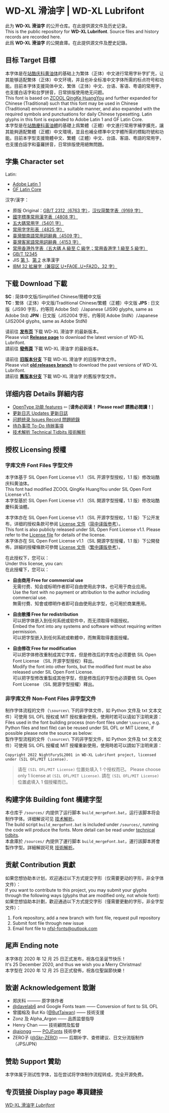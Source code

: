 # WD-XL 滑油字 | WD-XL Lubrifont

此为 **WD-XL 滑油字** 的公开仓库。在此提供源文件及历史记录。  
This is the public repository for **WD-XL Lubrifont**. Source files and history records are recorded here.  
此爲 **WD-XL 滑油字** 的公開倉庫。在此提供源文件及歷史記錄。


## 目标 Target 目標

本字体是在[站酷庆科黄油体](https://www.github.com/googlefonts/zcool-qingke-huangyou)的基础上为繁体（正体）中文进行常用字补字扩充，让其能够适配繁体（正体）中文环境，并且也补全标准中文字体所需的标点符号和功能。目前本字体支援简体中文、繁体（正体）中文、台语、客语、粤语的常用字，也支援白话字和台罗拼音，日常排版使用绝无问题。  
This font is based on [ZCOOL QingKe HuangYou](https://www.github.com/googlefonts/zcool-qingke-huangyou) and further expanded for Chinese (Traditional) such that this font may be used in Chinese (Traditional) environment in a suitable manner, and also expanded with the required symbols and punctuations for daily Chinese typesetting. Latin glyphs in this font is expanded to Adobe Latin 1 and GF Latin Core.  
本字型是在[站酷慶科黃油體](https://www.github.com/googlefonts/zcool-qingke-huangyou)的基礎上爲繁體（正體）中文進行常用字補字擴充，讓其能夠適配繁體（正體）中文環境，並且也補全標準中文字體所需的標點符號和功能。目前本字型支援簡體中文、繁體（正體）中文、台語、客語、粤語的常用字，也支援白話字和臺羅拼音，日常排版使用絕無問題。

## 字集 Character set

Latin:
- [Adobe Latin 1](http://adobe-type-tools.github.io/adobe-latin-charsets/adobe-latin-1.html)
- [GF Latin Core](https://github.com/googlefonts/gftools/blob/main/Lib/gftools/encodings/GF%20Glyph%20Sets/GF-latin-core_unique-glyphs.nam)

汉字/漢字：
- 原版 Original：[GB/T 2312（6763 字）](https://github.com/NightFurySL2001/cjktables/blob/master/china/encoding/gb_t_2312.txt)，[汉仪简繁字表（9169 字）](https://github.com/NightFurySL2001/cjktables/blob/master/china/foundry/hanyi_jianfan.txt)
- [國字標準常用漢字表（4808 字）](https://github.com/NightFurySL2001/cjktables/blob/master/taiwan/standard/edu_standard_1.txt)
- [五大碼常用字（5401 字）](https://github.com/NightFurySL2001/cjktables/blob/master/taiwan/encoding/big5_changyong.txt)
- [常用字字形表（4825 字）](https://github.com/NightFurySL2001/cjktables/blob/master/hong_kong/hk-changyong.txt)
- [臺灣閩南語常用詞辭典（4509 字）](https://github.com/NightFurySL2001/cjktables/blob/master/taiwan/standard/han_taiyu.txt)
- [臺灣客家語常用詞辭典（4153 字）](https://github.com/NightFurySL2001/cjktables/blob/master/taiwan/standard/han_keyu.txt)
- [常用香港外字表（五大碼 A 級至 C 級字；常用香港字 1 級至 5 級字）](https://github.com/ichitenfont/suppchara)
- [GB/T 12345](https://github.com/NightFurySL2001/cjktables/blob/master/china/encoding/gb_t_12345.txt)
- JIS [第 1](https://kanji.jitenon.jp/cat/jisdai1.html)、[第 2](https://kanji.jitenon.jp/cat/jisdai2.html) 水準漢字
- [IBM 32 拡展字（兼容区 U+FA0E..U+FA2D，32 字）](https://zh.wikipedia.org/wiki/%E4%B8%AD%E6%97%A5%E9%9F%93%E7%9B%B8%E5%AE%B9%E8%A1%A8%E6%84%8F%E6%96%87%E5%AD%97)

## 下载 Download 下載

**SC** : 简体中文版/Simplified Chinese/簡體中文版  
**TC** : 繁体（正体）中文版/Traditional Chinese/繁體（正體）中文版
**JPS** : 日文版（JIS90 字形，约等同 Adobe Std）/Japanese (JIS90 glyphs, same as Adobe Std)
**JPN** : 日文版（JIS2004 字形，约等同 Adobe StdN）/Japanese (JIS2004 glyphs, same as Adobe StdN)

请前往 **[发布页](https://github.com/NightFurySL2001/WD-XL-font/releases)** 下载 WD-XL 滑油字 的最新版本。  
Please visit **[Release page](https://github.com/NightFurySL2001/WD-XL-font/releases)** to download the latest version of WD-XL Lubrifont.  
請前往 **[發佈頁](https://github.com/NightFurySL2001/WD-XL-font/releases)** 下載 WD-XL 滑油字 的最新版本。

请前往 **[旧版本分支](https://github.com/NightFurySL2001/WD-XL-font/tree/old-releases)** 下载 WD-XL 滑油字 的旧版字体文件。  
Please visit **[old releases branch](https://github.com/NightFurySL2001/WD-XL-font/tree/old-releases)** to download the past versions of WD-XL Lubrifont.  
請前往 **[舊版本分支](https://github.com/NightFurySL2001/WD-XL-font/tree/old-releases)** 下載 WD-XL 滑油字 的舊版字型文件。

## 详细内容 Details 詳細内容

- [OpenType 功能 features](./FEATURES.md) ⇦ [**请务必阅读！ Please read! 請務必閲讀！**]
- [更新日志 Updates 更新日誌](./UPDATES.md)
- [问题统录 Issues Record 問題統錄](./ISSUE_RECORD.md)
- [待办事项 To-Do 待辦事項](./TO_DO.md)
- [技术解析 Technical Tidbits 技術解析](./documentation/TECHNICAL.md)

## 授权 Licensing 授權

### 字库文件 Font Files 字型文件

本字体基于 SIL Open Font License v1.1 （SIL 开源字型授权，1.1 版）修改站酷庆科黄油体。  
This font had modified ZCOOL QingKe HuangYou under SIL Open Font License v1.1.  
本字型基於 SIL Open Font License v1.1 （SIL 開源字型授權，1.1 版）修改站酷慶科黃油體。

本字体亦在 SIL Open Font License v1.1 （SIL 开源字型授权，1.1 版）下公开发布，详细的授权条款可参阅 [License 文件](./LICENSE.txt)（[简中译版参考](./LICENSE_ZHS.txt)）。  
This font is also publicly released under SIL Open Font License v1.1. Please refer to the [License file](./LICENSE.txt) for details of the license.  
本字体亦在 SIL Open Font License v1.1 （SIL 開源字型授權，1.1 版）下公開發佈，詳細的授權條款可參閲 [License 文件](./LICENSE.txt)（[繁中譯版參考](./LICENSE_ZHT.txt)）。 

在此授权下，您可以：  
Under this license, you can:  
在此授權下，您可以：  
- **自由商用 Free for commercial use**  
无需付费、知会或标明作者即可自由使用此字体，也可用于商业应用。  
Use the font with no payment or attribution to the author including commercial use.  
無需付費、知會或標明作者即可自由使用此字型，也可用於商業應用。
  
- **自由散播 Free for redistribution**  
可以把字体嵌入到任何系统或软件中，而无须取得书面授权。  
Embed the font into any systems and software without requiring written permission.  
可以把字型嵌入到任何系統或軟體中，而無需取得書面授權。
  
- **自由修改 Free for modification**  
可以把字体修改重制成其它字库，但是修改后的字库也必须要依 SIL Open Font License （SIL 开源字型授权）释出。  
Modify the font into other fonts, but the modified font must be also released under SIL Open Font License.  
可以把字型修改重製成其他字型，但是修改后的字型也必須要依 SIL Open Font License （SIL 開源字型授權）釋出。

### 非字库文件 Non-Font Files 非字型文件

制作字体流程的文件（`\sources\` 下的非字体文件，如 Python 文件及 txt 文本文件）可使用 SIL OFL 授权或 MIT 授权重新使用，使用时若可以请如下注明来源：  
Files used in the font building process (non-font files under `\sources\`, e.g. Python files and text file) can be reused under SIL OFL or MIT Licene, if possible please note the source as below:  
製作字型流程的文件（`\sources\` 下的非字型文件，如 Python 文件及 txt 文本文件）可使用 SIL OFL 授權或 MIT 授權重新使用，使用時若可以請如下注明來源：

```
Copyright 2022 NightFurySL2001 in WD-XL Lubrifont project, licensed under (SIL OFL/MIT License).
```

> 请在 `(SIL OFL/MIT License)` 位置处填入 1 个授权而已。
> Please choose only 1 license at `(SIL OFL/MIT License)`.
> 請在 `(SIL OFL/MIT License)` 位置處填入 1 個授權而已。

## 构建字体 Building font 構建字型

本仓库于 `/sources/` 内提供了运行脚本 `build_mergeFont.bat`，运行该脚本将会制作字体。详细解说可见 [技术解析](./documentation/TECHNICAL.md)。  
The build script `build_mergeFont.bat` is included under `/sources/`, running the code will produce the fonts. More detail can be read under [technical tidbits](./documentation/TECHNICAL.md).  
本倉庫於 `/sources/` 內提供了運行脚本 `build_mergeFont.bat`，運行該脚本將會製作字型。詳細解説可見 [技術解析](./documentation/TECHNICAL.md)。

## 贡献 Contribution 貢獻

如果您想协助本计划，欢迎通过以下方式提交字形（仅需要更动的字形，非全字体文件）：  
If you want to contribute to this project, you may submit your glyphs through the following ways (glyphs that are modified only, not whole font):
如果您想協助本計劃，歡迎通過以下方式提交字形（僅需要更動的字形，非全字型文件）：

1. Fork repository, add a new branch with font file, request pull repository
2. Submit font file through new issue
3. Email font file to nfsl-fonts@outlook.com

## 尾声 Ending note

本字体在 2020 年 12 月 25 日正式发布，祝各位圣诞节快乐！  
It's 25 December 2020, and thus we wish you a Merry Christmas!  
本字型在 2020 年 12 月 25 日正式發佈，祝各位聖誕節快樂！

## 致谢 Acknowledgement 致謝

- 郑庆科 ——— 原字体作者
- [@davelab6](https://github.com/davelab6) and Google Fonts team —— Conversion of font to SIL OFL
- 曾國榕及 But Ko ([@ButTaiwan](https://github.com/ButTaiwan)) —— 技術支援
- Zonz 及 Alpha_Argon —— 品质监督指导
- Henry Chan —— 技術顧問及監督
- [@aiongg](https://github.com/aiongg/) —— [POJFonts](https://github.com/aiongg/POJFonts) 技術參考
- ZERO子 ([@Skr-ZERO](https://github.com/Skr-ZERO)) —— 后期补字、查修建议、日文分流版制作（JPS/JPN）

## 赞助 Support 贊助

本字体属于测试性字体，旨在尝试将字体制作流程转成，完全开源免费。

## 专页链接 Display page 專頁鏈接

[WD-XL 滑油字 *Lubrifont*](https://nightfurysl2001.github.io/WD-XL/)